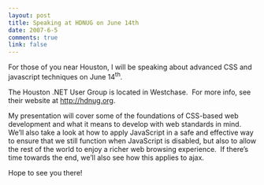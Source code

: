 ```yaml
--- 
layout: post
title: Speaking at HDNUG on June 14th
date: 2007-6-5
comments: true
link: false
---
```

<p>For those of you near Houston, I will be speaking about advanced CSS and javascript techniques on June 14<sup>th</sup>.</p><p>The Houston .NET User Group is located in Westchase.&nbsp; For more info, see their website at <a href="http://hdnug.org/">http://hdnug.org</a>.</p><p>My presentation will cover some of the foundations of CSS-based web development and what it means to develop with web standards in mind.&nbsp; We&rsquo;ll also take a look at how to apply JavaScript in a safe and effective way to ensure that we still function when JavaScript is disabled, but also to allow the rest of the world to enjoy a richer web browsing experience.&nbsp; If there&rsquo;s time towards the end, we&rsquo;ll also see how this applies to ajax.</p><p>Hope to see you there!</p>
